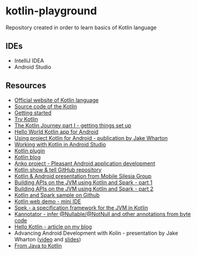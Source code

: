 # kotlin-playground
Repository created in order to learn basics of Kotlin language

IDEs
----
- IntelliJ IDEA
- Android Studio

Resources
---------
- [Official website of Kotlin language](http://kotlinlang.org/)
- [Source code of the Kotlin](https://github.com/JetBrains/kotlin)
- [Getting started](http://kotlinlang.org/docs/tutorials/getting-started.html)
- [Try Kotlin](http://try.kotlinlang.org/)
- [The Kotlin Journey part I - getting things set up](http://hadihariri.com/2012/02/17/the-kotlin-journey-part-i-getting-things-set-up/)
- [Hello World Kotlin app for Android](https://github.com/pwittchen/HelloAndroidKotlin)
- [Using project Kotlin for Android - publication by Jake Wharton](https://docs.google.com/document/d/1ReS3ep-hjxWA8kZi0YqDbEhCqTt29hG8P44aA9W0DM8/edit)
- [Working with Kotlin in Android Studio](http://blog.jetbrains.com/kotlin/2013/08/working-with-kotlin-in-android-studio/)
- [Kotlin plugin](https://plugins.jetbrains.com/plugin/6954?pr=idea)
- [Kotlin blog](http://blog.jetbrains.com/kotlin/)
- [Anko project - Pleasant Android application development](https://github.com/JetBrains/anko)
- [Kotlin show & tell GitHub repository](https://github.com/FutureProcessing/kotlin_showandtell)
- [Kotlin & Android presentation from Mobile Silesia Group](https://github.com/mobile-silesia-group/presentations/tree/master/3-kotlin-and-android)
- [Building APIs on the JVM using Kotlin and Spark - part 1](http://nordicapis.com/building-apis-on-the-jvm-using-kotlin-and-spark-part-1/)
- [Building APIs on the JVM using Kotlin and Spark - part 2](http://nordicapis.com/building-apis-on-the-jvm-using-kotlin-and-spark-part-2/)
- [Kotlin and Spark sample on Github](https://github.com/travisspencer/kotlin-spark-demo/)
- [Kotlin web demo - mini IDE](https://github.com/JetBrains/kotlin-web-demo)
- [Spek - a specification framework for the JVM in Kotlin](http://jetbrains.github.io/spek/)
- [Kannotator - infer @Nullable/@NotNull and other annotations from byte code](https://github.com/JetBrains/kannotator)
- [Hello Kotlin - article on my blog](http://blog.wittchen.biz.pl/hello-kotlin/)
- Advancing Android Development with Kolin - presentation by Jake Wharton ([video](https://vimeo.com/144877458) and [slides](https://speakerdeck.com/jakewharton/advancing-development-with-kotlin-droidcon-uk-2015))
- [From Java to Kotlin](https://github.com/MindorksOpenSource/from-java-to-kotlin)
